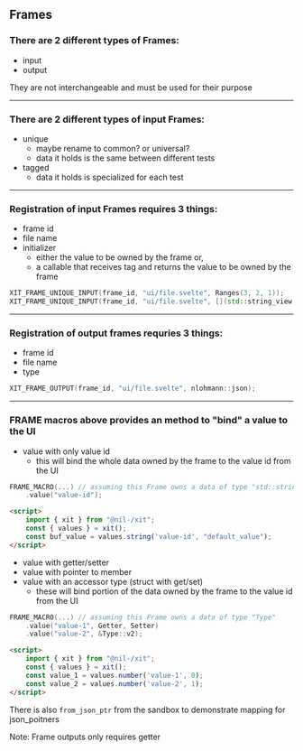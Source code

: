 ## Frames

### There are 2 different types of Frames:
- input
- output

They are not interchangeable and must be used for their purpose

---

### There are 2 different types of input Frames:
- unique
    - maybe rename to common? or universal?
    - data it holds is the same between different tests
- tagged
    - data it holds is specialized for each test

---

### Registration of input Frames requires 3 things:
- frame id
- file name
- initializer
    - either the value to be owned by the frame or,
    - a callable that receives tag and returns the value to be owned by the frame

```cpp
XIT_FRAME_UNIQUE_INPUT(frame_id, "ui/file.svelte", Ranges(3, 2, 1));
XIT_FRAME_UNIQUE_INPUT(frame_id, "ui/file.svelte", [](std::string_view tag){ return Ranges(3, 2, 1); });
```

---

### Registration of output frames requries 3 things:
- frame id
- file name
- type

```cpp
XIT_FRAME_OUTPUT(frame_id, "ui/file.svelte", nlohmann::json);
```

---

### FRAME macros above provides an method to "bind" a value to the UI

- value with only value id
    - this will bind the whole data owned by the frame to the value id from the UI

```cpp
FRAME_MACRO(...) // assuming this Frame owns a data of type "std::string"
    .value("value-id");
```

```html
<script>
    import { xit } from "@nil-/xit";
    const { values } = xit();
    const buf_value = values.string('value-id', "default_value");
</script>
```

- value with getter/setter
- value with pointer to member
- value with an accessor type (struct with get/set)
    - these will bind portion of the data owned by the frame to the value id from the UI

```cpp
FRAME_MACRO(...) // assuming this Frame owns a data of type "Type"
    .value("value-1", Getter, Setter)
    .value("value-2", &Type::v2);
```

```html
<script>
    import { xit } from "@nil-/xit";
    const { values } = xit();
    const value_1 = values.number('value-1', 0);
    const value_2 = values.number('value-2', 1);
</script>
```

There is also `from_json_ptr` from the sandbox to demonstrate mapping for json_poitners

Note: Frame outputs only requires getter
